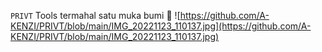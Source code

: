 ``PRIVT``
Tools termahal satu muka bumi 🤣
![https://github.com/A-KENZI/PRIVT/blob/main/IMG_20221123_110137.jpg](https://github.com/A-KENZI/PRIVT/blob/main/IMG_20221123_110137.jpg)
